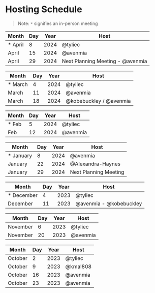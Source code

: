 # Hosting Schedule

> Note: `*` signifies an in-person meeting

| Month | Day | Year | Host |
| --- | --- | --- | --- |
| * April | 8 | 2024 | @tyliec |
| April | 15 | 2024 | @avenmia |
| April | 29 | 2024 | Next Planning Meeting - @avenmia |

| Month | Day | Year | Host |
| --- | --- | --- | --- |
| * March | 4 | 2024 | @tyliec |
| March | 11 | 2024 | @avenmia |
| March | 18 | 2024 |  @kobebuckley / @avenmia|

| Month | Day | Year | Host |
| --- | --- | --- | --- |
| * Feb | 5 | 2024 | @tyliec |
| Feb | 12 | 2024 | @avenmia |

| Month | Day | Year | Host |
| --- | --- | --- | --- |
| * January | 8 | 2024 | @avenmia |
| January | 22 | 2024 | @Alexandra-Haynes |
| January | 29 | 2024 | Next Planning Meeting |

| Month | Day | Year | Host |
| --- | --- | --- | --- |
| * December | 4 | 2023 | @tyliec |
| December | 11 | 2023 | @avenmia - @kobebuckley |

| Month | Day | Year | Host |
| --- | --- | --- | --- |
| November | 6 | 2023 | @tyliec |
| November | 20 | 2023 | @avenmia |

| Month | Day | Year | Host |
| --- | --- | --- | --- |
| October | 2 | 2023 | @tyliec |
| October | 9 | 2023 | @kmal808 |
| October | 16 | 2023 | @avenmia |
| October | 23 | 2023 | @avenmia |
